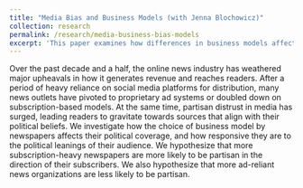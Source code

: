 ```yaml
---
title: "Media Bias and Business Models (with Jenna Blochowicz)"
collection: research
permalink: /research/media-business-bias-models
excerpt: 'This paper examines how differences in business models affects the partisan bias of media companies.'
---
```


Over the past decade and a half, the online news industry has weathered major upheavals in how it generates revenue and reaches readers. After a period of heavy reliance on social media platforms for distribution, many news outlets have pivoted to proprietary ad systems or doubled down on subscription-based models. At the same time, partisan distrust in media has surged, leading readers to gravitate towards sources that align with their political beliefs. We investigate how the choice of business model by newspapers affects their political coverage, and how responsive they are to the political leanings of their audience. We hypothesize that more subscription-heavy newspapers are more likely to be partisan in the direction of their subscribers. We also hypothesize that more ad-reliant news organizations are less likely to be partisan.